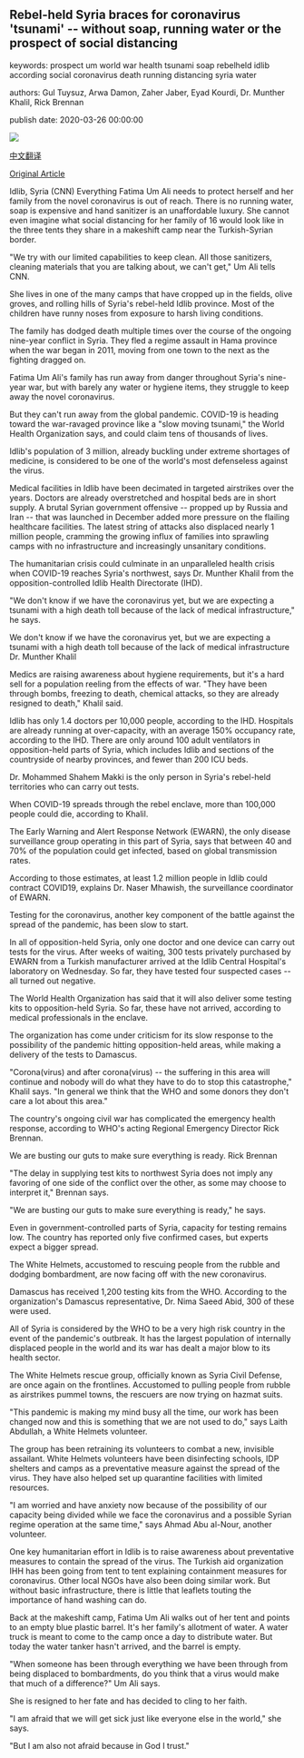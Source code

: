 ## Rebel-held Syria braces for coronavirus 'tsunami' -- without soap, running water or the prospect of social distancing

keywords: prospect um world war health tsunami soap rebelheld idlib according social coronavirus death running distancing syria water

authors: Gul Tuysuz, Arwa Damon, Zaher Jaber, Eyad Kourdi, Dr. Munther Khalil, Rick Brennan

publish date: 2020-03-26 00:00:00

![](https://cdn.cnn.com/cnnnext/dam/assets/200325144809-01-syria-idlib-coronavirus-intl-super-tease.jpg)

[中文翻译](Rebel-held%20Syria%20braces%20for%20coronavirus%20%27tsunami%27%20--%20without%20soap%2C%20running%20water%20or%20the%20prospect%20of%20social%20distancing_zh.md)

[Original Article](https://edition.cnn.com/2020/03/26/middleeast/syria-idlib-coronavirus-intl/index.html)

Idlib, Syria (CNN) Everything Fatima Um Ali needs to protect herself and her family from the novel coronavirus is out of reach. There is no running water, soap is expensive and hand sanitizer is an unaffordable luxury. She cannot even imagine what social distancing for her family of 16 would look like in the three tents they share in a makeshift camp near the Turkish-Syrian border.

"We try with our limited capabilities to keep clean. All those sanitizers, cleaning materials that you are talking about, we can't get," Um Ali tells CNN.

She lives in one of the many camps that have cropped up in the fields, olive groves, and rolling hills of Syria's rebel-held Idlib province. Most of the children have runny noses from exposure to harsh living conditions.

The family has dodged death multiple times over the course of the ongoing nine-year conflict in Syria. They fled a regime assault in Hama province when the war began in 2011, moving from one town to the next as the fighting dragged on.

Fatima Um Ali's family has run away from danger throughout Syria's nine-year war, but with barely any water or hygiene items, they struggle to keep away the novel coronavirus.

But they can't run away from the global pandemic. COVID-19 is heading toward the war-ravaged province like a "slow moving tsunami," the World Health Organization says, and could claim tens of thousands of lives.

Idlib's population of 3 million, already buckling under extreme shortages of medicine, is considered to be one of the world's most defenseless against the virus.

Medical facilities in Idlib have been decimated in targeted airstrikes over the years. Doctors are already overstretched and hospital beds are in short supply. A brutal Syrian government offensive -- propped up by Russia and Iran -- that was launched in December added more pressure on the flailing healthcare facilities. The latest string of attacks also displaced nearly 1 million people, cramming the growing influx of families into sprawling camps with no infrastructure and increasingly unsanitary conditions.

The humanitarian crisis could culminate in an unparalleled health crisis when COVID-19 reaches Syria's northwest, says Dr. Munther Khalil from the opposition-controlled Idlib Health Directorate (IHD).

"We don't know if we have the coronavirus yet, but we are expecting a tsunami with a high death toll because of the lack of medical infrastructure," he says.

We don't know if we have the coronavirus yet, but we are expecting a tsunami with a high death toll because of the lack of medical infrastructure Dr. Munther Khalil

Medics are raising awareness about hygiene requirements, but it's a hard sell for a population reeling from the effects of war. "They have been through bombs, freezing to death, chemical attacks, so they are already resigned to death," Khalil said.

Idlib has only 1.4 doctors per 10,000 people, according to the IHD. Hospitals are already running at over-capacity, with an average 150% occupancy rate, according to the IHD. There are only around 100 adult ventilators in opposition-held parts of Syria, which includes Idlib and sections of the countryside of nearby provinces, and fewer than 200 ICU beds.

Dr. Mohammed Shahem Makki is the only person in Syria's rebel-held territories who can carry out tests.

When COVID-19 spreads through the rebel enclave, more than 100,000 people could die, according to Khalil.

The Early Warning and Alert Response Network (EWARN), the only disease surveillance group operating in this part of Syria, says that between 40 and 70% of the population could get infected, based on global transmission rates.

According to those estimates, at least 1.2 million people in Idlib could contract COVID19, explains Dr. Naser Mhawish, the surveillance coordinator of EWARN.

Testing for the coronavirus, another key component of the battle against the spread of the pandemic, has been slow to start.

In all of opposition-held Syria, only one doctor and one device can carry out tests for the virus. After weeks of waiting, 300 tests privately purchased by EWARN from a Turkish manufacturer arrived at the Idlib Central Hospital's laboratory on Wednesday. So far, they have tested four suspected cases -- all turned out negative.

The World Health Organization has said that it will also deliver some testing kits to opposition-held Syria. So far, these have not arrived, according to medical professionals in the enclave.

The organization has come under criticism for its slow response to the possibility of the pandemic hitting opposition-held areas, while making a delivery of the tests to Damascus.

"Corona(virus) and after corona(virus) -- the suffering in this area will continue and nobody will do what they have to do to stop this catastrophe," Khalil says. "In general we think that the WHO and some donors they don't care a lot about this area."

The country's ongoing civil war has complicated the emergency health response, according to WHO's acting Regional Emergency Director Rick Brennan.

We are busting our guts to make sure everything is ready. Rick Brennan

"The delay in supplying test kits to northwest Syria does not imply any favoring of one side of the conflict over the other, as some may choose to interpret it," Brennan says.

"We are busting our guts to make sure everything is ready," he says.

Even in government-controlled parts of Syria, capacity for testing remains low. The country has reported only five confirmed cases, but experts expect a bigger spread.

The White Helmets, accustomed to rescuing people from the rubble and dodging bombardment, are now facing off with the new coronavirus.

Damascus has received 1,200 testing kits from the WHO. According to the organization's Damascus representative, Dr. Nima Saeed Abid, 300 of these were used.

All of Syria is considered by the WHO to be a very high risk country in the event of the pandemic's outbreak. It has the largest population of internally displaced people in the world and its war has dealt a major blow to its health sector.

The White Helmets rescue group, officially known as Syria Civil Defense, are once again on the frontlines. Accustomed to pulling people from rubble as airstrikes pummel towns, the rescuers are now trying on hazmat suits.

"This pandemic is making my mind busy all the time, our work has been changed now and this is something that we are not used to do," says Laith Abdullah, a White Helmets volunteer.

The group has been retraining its volunteers to combat a new, invisible assailant. White Helmets volunteers have been disinfecting schools, IDP shelters and camps as a preventative measure against the spread of the virus. They have also helped set up quarantine facilities with limited resources.

"I am worried and have anxiety now because of the possibility of our capacity being divided while we face the coronavirus and a possible Syrian regime operation at the same time," says Ahmad Abu al-Nour, another volunteer.

One key humanitarian effort in Idlib is to raise awareness about preventative measures to contain the spread of the virus. The Turkish aid organization IHH has been going from tent to tent explaining containment measures for coronavirus. Other local NGOs have also been doing similar work. But without basic infrastructure, there is little that leaflets touting the importance of hand washing can do.

Back at the makeshift camp, Fatima Um Ali walks out of her tent and points to an empty blue plastic barrel. It's her family's allotment of water. A water truck is meant to come to the camp once a day to distribute water. But today the water tanker hasn't arrived, and the barrel is empty.

"When someone has been through everything we have been through from being displaced to bombardments, do you think that a virus would make that much of a difference?" Um Ali says.

She is resigned to her fate and has decided to cling to her faith.

"I am afraid that we will get sick just like everyone else in the world," she says.

"But I am also not afraid because in God I trust."